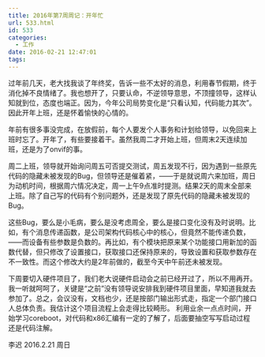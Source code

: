 ```yaml
---
title: 2016年第7周周记：开年忙
url: 533.html
id: 533
categories:
  - 工作
date: 2016-02-21 12:47:01
tags:
---
```


过年前几天，老大找我谈了年终奖，告诉一些不太好的消息，利用春节假期，终于消化掉不良情绪了。我也想开了，只要认命，不逆领导意思，不顶撞领导，这样认知就到位，态度也端正。因为，今年公司局势变化是“只看认知，代码能力其次”。因此开年上班，还是怀着愉快的心情的。 

年前有很多事没完成，在放假前，每个人要发个人事务和计划给领导，以免回来上班时忘了。开年了，有些要接着干。虽然我周二才开始上班，但周末2天连续加班，还是为了onvif的事。 
<!-- more -->
周二上班，领导就开始询问周五可否提交测试，周五发现不行，因为遇到一些原先代码的隐藏未被发现的Bug，但领导还是催着紧，——于是就说周六来加班，周日为动机时间，根据周六情况决定，周一上午9点准时提测。结果2天的周末全部来上班。除了自己写的代码有个别问题外，还是发现了原先代码的隐藏未被发现的Bug。 

这些Bug，要么是小毛病，要么是没考虑周全，要么是接口变化没有及时说明。比如，有个消息传递函数，是公司架构代码核心中的核心，但竟然不能传递负数，——而设备有些参数是负数的。再比如，有个模块把原来某个功能接口用新加的函数代替，但只修改了设置接口，获取接口还保持原来的，导致设置和获取参数存在不一致性。而这个修改大约是2年前做的，截至今天中午前还未被发现。 

下周要切入硬件项目了，我们老大说硬件启动会之前已经开过了，所以不用再开。我一听就呵呵了，关键是“之前”没有领导说安排我到硬件项目里面，早知道我就去参加了。总之，会议没有，文档也少，还是按部门输出形式走，指定一个部门接口人总体负责。我估计这个项目流程上会走得比较畸形。 利用业余一点点时间，开始学习coreboot，对代码和x86汇编有一定的了解了，后面要抽空写写启动过程还是代码注解。 

李迟 2016.2.21 周日